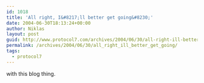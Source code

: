 ```yaml
---
id: 1018
title: 'All right, I&#8217;ll better get going&#8230;'
date: 2004-06-30T18:13:24+00:00
author: Niklas
layout: post
guid: http://www.protocol7.com/archives/2004/06/30/all-right-ill-better-get-going/
permalink: /archives/2004/06/30/all_right_ill_better_get_going/
tags:
  - protocol7
---
```

<div class='microid-ab7a2172f2e3e88e9f103d35034af6237e6f0ced'>
  <p>
    with this blog thing.
  </p>
</div>